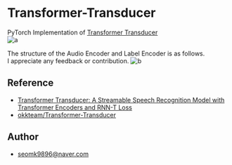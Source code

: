 # Transformer-Transducer
PyTorch Implementation of [Transformer Transducer](https://arxiv.org/abs/2002.02562)  
![a](https://user-images.githubusercontent.com/54731898/108169681-6025d280-713c-11eb-9dd7-ac05344582de.PNG)  

The structure of the Audio Encoder and Label Encoder is as follows.  
I appreciate any feedback or contribution.
![b](https://user-images.githubusercontent.com/54731898/108169684-6156ff80-713c-11eb-9469-80820d91c365.PNG)  

## Reference

- [Transformer Transducer: A Streamable Speech Recognition Model with Transformer Encoders and RNN-T Loss](https://arxiv.org/abs/2002.02562)
- [okkteam/Transformer-Transducer](https://github.com/okkteam/Transformer-Transducer)

## Author
- seomk9896@naver.com
